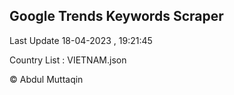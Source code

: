 

## Google Trends Keywords Scraper 
 
Last Update 18-04-2023 , 19:21:45

Country List :
VIETNAM.json



© Abdul Muttaqin 
